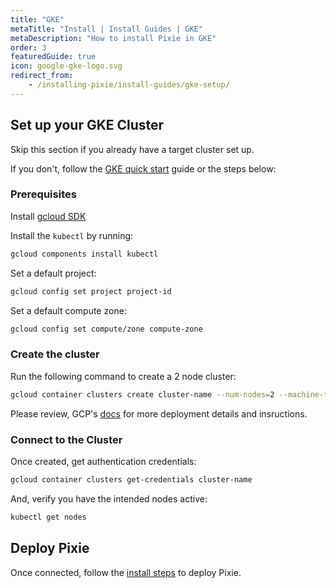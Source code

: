 ```yaml
---
title: "GKE"
metaTitle: "Install | Install Guides | GKE"
metaDescription: "How to install Pixie in GKE"
order: 3
featuredGuide: true
icon: google-gke-logo.svg
redirect_from:
    - /installing-pixie/install-guides/gke-setup/
---
```


## Set up your GKE Cluster

Skip this section if you already have a target cluster set up.

If you don't, follow the [GKE quick start](https://cloud.google.com/kubernetes-engine/docs/quickstart) guide or the steps below:

### Prerequisites

Install [gcloud SDK](https://cloud.google.com/sdk/install)

Install the `kubectl` by running:

```bash
gcloud components install kubectl
```

Set a default project:

```bash
gcloud config set project project-id
```

Set a default compute zone:

```bash
gcloud config set compute/zone compute-zone
```

### Create the cluster

Run the following command to create a 2 node cluster:

```bash
gcloud container clusters create cluster-name --num-nodes=2 --machine-type=e2-standard-2
```

Please review, GCP's [docs](https://cloud.google.com/kubernetes-engine/docs/concepts/cluster-architecture) for more deployment details and insructions.

### Connect to the Cluster

Once created, get authentication credentials:

```bash
gcloud container clusters get-credentials cluster-name
```

And, verify you have the intended nodes active:

```bash
kubectl get nodes
```

## Deploy Pixie

Once connected, follow the [install steps](/installing-pixie/install-guides) to deploy Pixie.
